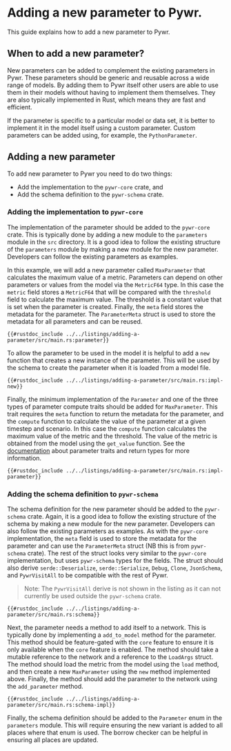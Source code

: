 # Adding a new parameter to Pywr.

This guide explains how to add a new parameter to Pywr.

## When to add a new parameter?

New parameters can be added to complement the existing parameters in Pywr.
These parameters should be generic and reusable across a wide range of models.
By adding them to Pywr itself other users are able to use them in their models without having to implement them
themselves.
They are also typically implemented in Rust, which means they are fast and efficient.

If the parameter is specific to a particular model or data set, it is better to implement it in the model itself
using a custom parameter.
Custom parameters can be added using, for example, the `PythonParameter`.

## Adding a new parameter

To add new parameter to Pywr you need to do two things:

- Add the implementation to the `pywr-core` crate, and
- Add the schema definition to the `pywr-schema` crate.

### Adding the implementation to `pywr-core`

The implementation of the parameter should be added to the `pywr-core` crate.
This is typically done by adding a new module to the `parameters` module in the `src` directory.
It is a good idea to follow the existing structure of the `parameters` module by making a new module for the new
parameter.
Developers can follow the existing parameters as examples.

In this example, we will add a new parameter called `MaxParameter` that calculates the maximum value of a metric.
Parameters can depend on other parameters or values from the model via the `MetricF64` type.
In this case the `metric` field stores a `MetricF64` that will be compared with the `threshold` field
to calculate the maximum value.
The threshold is a constant value that is set when the parameter is created.
Finally, the `meta` field stores the metadata for the parameter.
The `ParameterMeta` struct is used to store the metadata for all parameters and can be reused.

```rust,ignore
{{#rustdoc_include ../../listings/adding-a-parameter/src/main.rs:parameter}}
```

To allow the parameter to be used in the model it is helpful to add a `new` function that creates a new instance of the
parameter. This will be used by the schema to create the parameter when it is loaded from a model file.

```rust,ignore
{{#rustdoc_include ../../listings/adding-a-parameter/src/main.rs:impl-new}}
```

Finally, the minimum implementation of the `Parameter` and one of the three types of parameter compute traits should be
added for `MaxParameter`. This trait requires the `meta` function to return the metadata for the parameter, and
the `compute` function to calculate the value of the parameter at a given timestep and scenario.
In this case the `compute` function calculates the maximum value of the metric and the threshold.
The value of the metric is obtained from the model using the `get_value` function.
See the [documentation](parameter-traits.md) about parameter traits and return types for more information.

```rust,ignore
{{#rustdoc_include ../../listings/adding-a-parameter/src/main.rs:impl-parameter}}
```

### Adding the schema definition to `pywr-schema`

The schema definition for the new parameter should be added to the `pywr-schema` crate.
Again, it is a good idea to follow the existing structure of the schema by making a new module for the new parameter.
Developers can also follow the existing parameters as examples.
As with the `pywr-core` implementation, the `meta` field is used to store the metadata for the parameter and can
use the `ParameterMeta` struct (NB this is from `pywr-schema` crate).
The rest of the struct looks very similar to the `pywr-core` implementation, but uses `pywr-schema`
types for the fields.
The struct should also derive `serde::Deserialize`, `serde::Serialize`, `Debug`, `Clone`, `JsonSchema`,
and `PywrVisitAll` to be compatible with the rest of Pywr.

> Note: The `PywrVisitAll` derive is not shown in the listing as it can not currently be used outside
> the `pywr-schema` crate.

```rust,ignore
{{#rustdoc_include ../../listings/adding-a-parameter/src/main.rs:schema}}

```

Next, the parameter needs a method to add itself to a network.
This is typically done by implementing a `add_to_model` method for the parameter.
This method should be feature-gated with the `core` feature to ensure it is only available when the `core` feature is
enabled.
The method should take a mutable reference to the network and a reference to the `LoadArgs` struct.
The method should load the metric from the model using the `load` method, and then create a new `MaxParameter` using
the `new` method implemented above.
Finally, the method should add the parameter to the network using the `add_parameter` method.

```rust,ignore
{{#rustdoc_include ../../listings/adding-a-parameter/src/main.rs:schema-impl}}
```

Finally, the schema definition should be added to the `Parameter` enum in the `parameters` module.
This will require ensuring the new variant is added to all places where that enum is used.
The borrow checker can be helpful in ensuring all places are updated.
